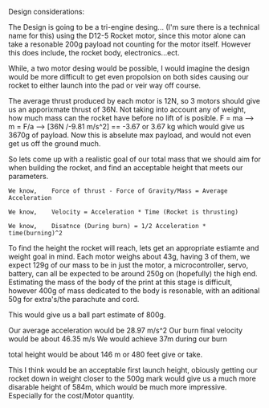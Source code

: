 Design considerations:

The Design is going to be a tri-engine desing... (I'm sure there is a technical name for this) using the D12-5 Rocket motor, since this motor alone can take a resonable 200g
payload not counting for the motor itself. However this does include, the rocket body, electronics...ect.

While, a two motor desing would be possible, I would imagine the design would be more difficult to get even propolsion on both sides causing our rocket to either
launch into the pad or veir way off course.

The average thrust produced by each motor is 12N, so 3 motors should give us an apporixmate thrust of 36N. Not taking into account any of weight, how much mass can the rocket have 
before no lift of is posible. F = ma  -->   m = F/a   -->  [36N /-9.81 m/s^2]  == -3.67   or 3.67 kg  which would give us 3670g of payload. Now this is abselute max payload,
and would not even get us off the ground much.

So lets come up with a realistic goal of our total mass that we should aim for when building the rocket, and find an acceptable height that meets our parameters.


	We know, 	Force of thrust - Force of Gravity/Mass = Average Acceleration

	We know, 	Velocity = Acceleration * Time (Rocket is thrusting)

	We know,	Disatnce (During burn) = 1/2 Acceleration * time(burning)^2



To find the height the rocket will reach, lets get an appropriate estiamte and weight goal in mind. Each motor weighs about 43g, having 3 of them, we expect 129g of our mass to be
in just the motor, a microcontroller, servo, battery, can all be expected to be around 250g on (hopefully) the high end. Estimating the mass of the body of the print at this
stage is difficult, however 400g of mass dedicated to the body is resonable, with an aditional 50g for extra's/the parachute and cord.

This would give us a ball part estimate of 800g.

Our average acceleration would be 28.97 m/s^2
Our burn final velocity would be about 46.35 m/s
We would achieve 37m during our burn

total height would be about 146 m or 480 feet give or take.

This I think would be an acceptable first launch height, obiously getting our rocket down in weight closer to the 500g mark would give us a much more disarable height of 584m,
which would be much more impressive. Especially for the cost/Motor quantity.

